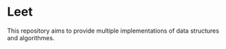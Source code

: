 # Leet

This repository aims to provide multiple implementations of data structures and algorithmes.
